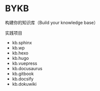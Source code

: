# BYKB

构建你的知识库（Build your knowledge base）



实践项目

- kb.sphinx
- kb.wp
- kb.hexo
- kb.hugo
- kb.vuepress
- kb.docusaurus
- kb.gitbook
- kb.docsify
- kb.dokuwiki

